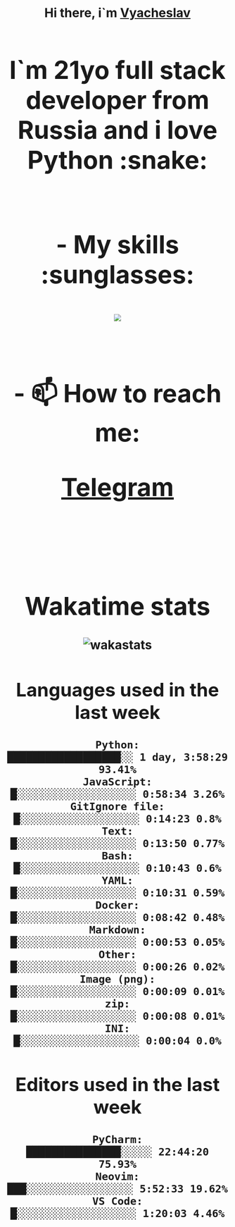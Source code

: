 <h1 align='center'>Hi there, i`m <a href='https://t.me/syavabrazzzers'>Vyacheslav<a/> <h1/>

<p>I`m 21yo full stack developer from Russia and i love Python :snake: <p/>

<br>
- My skills :sunglasses:
<p align="center">
    <img src="https://skillicons.dev/icons?i=git,docker,linux,postgres,mysql,python,django,fastapi,javascript,typescript,react,next,tailwind" />
<p/>

<br>
- 📫 How to reach me: 
<p>
<a href='https://t.me/syavabrazzzers'>Telegram<a/>
<p/>
<br>

<h1 align='center'>Wakatime stats</h1>

<img alt="wakastats" src="https://waka-widget.up.railway.app/language?langs=all&user=TaiLo&randomGradient=true&bgLineColor=696969&maxLangs=5&theme=dark" />
    
<!--START_SECTION:waka-->
## Languages used in the last week
```text
Python:               ██████████████████░░ 1 day, 3:58:29 93.41%
JavaScript:           █░░░░░░░░░░░░░░░░░░░ 0:58:34 3.26%
GitIgnore file:       █░░░░░░░░░░░░░░░░░░░ 0:14:23 0.8%
Text:                 █░░░░░░░░░░░░░░░░░░░ 0:13:50 0.77%
Bash:                 █░░░░░░░░░░░░░░░░░░░ 0:10:43 0.6%
YAML:                 █░░░░░░░░░░░░░░░░░░░ 0:10:31 0.59%
Docker:               █░░░░░░░░░░░░░░░░░░░ 0:08:42 0.48%
Markdown:             █░░░░░░░░░░░░░░░░░░░ 0:00:53 0.05%
Other:                █░░░░░░░░░░░░░░░░░░░ 0:00:26 0.02%
Image (png):          █░░░░░░░░░░░░░░░░░░░ 0:00:09 0.01%
zip:                  █░░░░░░░░░░░░░░░░░░░ 0:00:08 0.01%
INI:                  █░░░░░░░░░░░░░░░░░░░ 0:00:04 0.0%
```
## Editors used in the last week
```text
PyCharm:              ███████████████░░░░░ 22:44:20 75.93%
Neovim:               ███░░░░░░░░░░░░░░░░░ 5:52:33 19.62%
VS Code:              █░░░░░░░░░░░░░░░░░░░ 1:20:03 4.46%
```

<!--END_SECTION:waka-->


